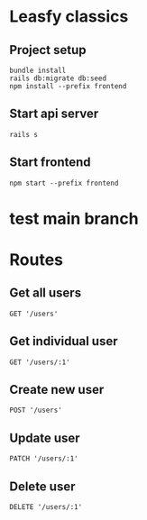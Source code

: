 # Leasfy classics
## Project setup
```
bundle install
rails db:migrate db:seed
npm install --prefix frontend
```
## Start api server
```
rails s
```
## Start frontend 
```
npm start --prefix frontend
```
# test main branch

# Routes  
## Get all users
```
GET '/users'
```
## Get individual user
 ```
GET '/users/:1'
```
## Create new user
 ```
POST '/users'
```
## Update user
 ```
PATCH '/users/:1'
```
## Delete user
 ```
DELETE '/users/:1'
```